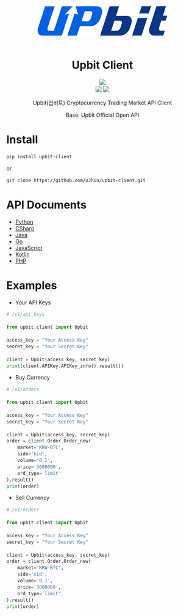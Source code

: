 <div align='center'>
  <img src="logo/UPbit_Logo.png" />
  <br/>
  <br/>
  <h1>Upbit Client</h1>
  <div>
      <!-- <img src="https://img.shields.io/github/stars/uJhin/upbit-client?style=social"/> -->
  </div>
  <div>
    <img src="https://img.shields.io/github/v/release/uJhin/upbit-client"/>
  </div>
  <div>
    <img src="https://img.shields.io/github/issues/uJhin/upbit-client"/>
    <img src="https://img.shields.io/github/license/uJhin/upbit-client"/>
  </div>
  <p>Upbit(업비트) Cryptocurrency Trading Market API Client</p>
  <p>Base: Upbit Official Open API</p>
</div>

# Install
```bash
pip install upbit-client
```

or

```bash
git clone https://github.com/uJhin/upbit-client.git
```

# API Documents
- [Python](https://github.com/uJhin/upbit-client/tree/main/swg_generated/python/docs)
- [CSharp](https://github.com/uJhin/upbit-client/tree/main/swg_generated/csharp/docs)
- [Java](https://github.com/uJhin/upbit-client/tree/main/swg_generated/java/docs)
- [Go](https://github.com/uJhin/upbit-client/tree/main/swg_generated/go/docs)
- [JavaScript](https://github.com/uJhin/upbit-client/tree/main/swg_generated/javascript)
- [Kotlin](https://github.com/uJhin/upbit-client/tree/main/swg_generated/kotlin)
- [PHP](https://github.com/uJhin/upbit-client/tree/main/swg_generated/php/SwaggerClient-php/docs)

# Examples
- Your API Keys
```python
# /v1/api_keys

from upbit.client import Upbit

access_key = "Your Access Key"
secret_key = "Your Secret Key"

client = Upbit(access_key, secret_key)
print(client.APIKey.APIKey_info().result())
```

- Buy Currency
```python
# /v1/orders

from upbit.client import Upbit

access_key = "Your Access Key"
secret_key = "Your Secret Key"

client = Upbit(access_key, secret_key)
order = client.Order.Order_new(
    market='KRW-BTC',
    side='bid',
    volume='0.1',
    price='3000000',
    ord_type='limit'
).result()
print(order)
```

- Sell Currency

```python
# /v1/orders

from upbit.client import Upbit

access_key = "Your Access Key"
secret_key = "Your Secret Key"

client = Upbit(access_key, secret_key)
order = client.Order.Order_new(
    market='KRW-BTC',
    side='sid',
    volume='0.1',
    price='3000000',
    ord_type='limit'
).result()
print(order)
```
